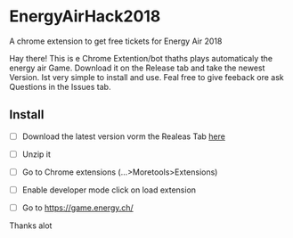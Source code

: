 # EnergyAirHack2018
 A chrome extension to get free tickets for Energy Air 2018


Hay there!
This is e Chrome Extention/bot thaths plays automaticaly the energy air Game. Download it on the Release tab and take the newest Version. Ist very simple to install and use. Feal free to give feeback ore ask Questions in the Issues tab. 

## Install

* [ ] Download the latest version vorm the Realeas Tab [here](https://github.com/theLeroy/EnergyAirHack2018/releases)
* [ ] Unzip it
* [ ] Go to Chrome extensions (...>Moretools>Extensions)
* [ ] Enable developer mode click on load extension
* [ ] Go to https://game.energy.ch/


Thanks alot
